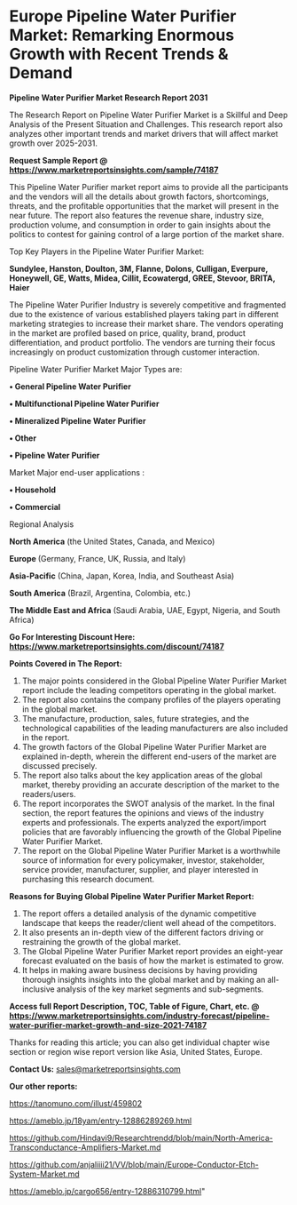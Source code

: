  # Europe Pipeline Water Purifier Market: Remarking Enormous Growth with Recent Trends & Demand

<strong>Pipeline Water Purifier Market Research Report 2031</strong>

The Research Report on Pipeline Water Purifier Market is a Skillful and Deep Analysis of the Present Situation and Challenges. This research report also analyzes other important trends and market drivers that will affect market growth over 2025-2031.

<strong>Request Sample Report @ <a href=https://www.marketreportsinsights.com/sample/74187>https://www.marketreportsinsights.com/sample/74187</a></strong>

This Pipeline Water Purifier market report aims to provide all the participants and the vendors will all the details about growth factors, shortcomings, threats, and the profitable opportunities that the market will present in the near future. The report also features the revenue share, industry size, production volume, and consumption in order to gain insights about the politics to contest for gaining control of a large portion of the market share.

Top Key Players in the Pipeline Water Purifier Market:

<strong>Sundylee, Hanston, Doulton, 3M, Flanne, Dolons, Culligan, Everpure, Honeywell, GE, Watts, Midea, Cillit, Ecowatergd, GREE, Stevoor, BRITA, Haier</strong>

The Pipeline Water Purifier Industry is severely competitive and fragmented due to the existence of various established players taking part in different marketing strategies to increase their market share. The vendors operating in the market are profiled based on price, quality, brand, product differentiation, and product portfolio. The vendors are turning their focus increasingly on product customization through customer interaction.

Pipeline Water Purifier Market Major Types are:

<strong>• General Pipeline Water Purifier

• Multifunctional Pipeline Water Purifier

• Mineralized Pipeline Water Purifier

• Other

• Pipeline Water Purifier</strong>

Market Major end-user applications :

<strong>• Household

• Commercial</strong>

Regional Analysis

</u><strong><b>North America</b></strong> (the United States, Canada, and Mexico)

<strong><b>Europe </b></strong>(Germany, France, UK, Russia, and Italy)

<strong><b>Asia-Pacific</b></strong> (China, Japan, Korea, India, and Southeast Asia)

<strong><b>South America</b></strong> (Brazil, Argentina, Colombia, etc.)

<strong><b>The Middle East and Africa</b></strong> (Saudi Arabia, UAE, Egypt, Nigeria, and South Africa)

<strong>Go For Interesting Discount Here: <a href=https://www.marketreportsinsights.com/discount/74187>https://www.marketreportsinsights.com/discount/74187</a></strong>

<strong>Points Covered in The Report:</strong>
<ol>
  <li>The major points considered in the Global Pipeline Water Purifier Market report include the leading competitors operating in the global market.</li>
  <li>The report also contains the company profiles of the players operating in the global market.</li>
  <li>The manufacture, production, sales, future strategies, and the technological capabilities of the leading manufacturers are also included in the report.</li>
  <li>The growth factors of the Global Pipeline Water Purifier Market are explained in-depth, wherein the different end-users of the market are discussed precisely.</li>
  <li>The report also talks about the key application areas of the global market, thereby providing an accurate description of the market to the readers/users.</li>
  <li>The report incorporates the SWOT analysis of the market. In the final section, the report features the opinions and views of the industry experts and professionals. The experts analyzed the export/import policies that are favorably influencing the growth of the Global Pipeline Water Purifier Market.</li>
  <li>The report on the Global Pipeline Water Purifier Market is a worthwhile source of information for every policymaker, investor, stakeholder, service provider, manufacturer, supplier, and player interested in purchasing this research document.</li>
</ol>
<strong>Reasons for Buying Global Pipeline Water Purifier Market Report:</strong>

<ol>
  <li>The report offers a detailed analysis of the dynamic competitive landscape that keeps the reader/client well ahead of the competitors.</li>
  <li>It also presents an in-depth view of the different factors driving or restraining the growth of the global market.</li>
  <li>The Global Pipeline Water Purifier Market report provides an eight-year forecast evaluated on the basis of how the market is estimated to grow.</li>
  <li>It helps in making aware business decisions by having providing thorough insights insights into the global market and by making an all-inclusive analysis of the key market segments and sub-segments.</li>
</ol>
<strong>Access full Report Description, TOC, Table of Figure, Chart, etc. @ <a href=https://www.marketreportsinsights.com/industry-forecast/pipeline-water-purifier-market-growth-and-size-2021-74187>https://www.marketreportsinsights.com/industry-forecast/pipeline-water-purifier-market-growth-and-size-2021-74187</a></strong>


Thanks for reading this article; you can also get individual chapter wise section or region wise report version like Asia, United States, Europe.

<strong>Contact Us:</strong>
sales@marketreportsinsights.com

<strong>Our other reports:</strong>

<a href=https://tanomuno.com/illust/459802>https://tanomuno.com/illust/459802</a>

<a href=https://ameblo.jp/18yam/entry-12886289269.html>https://ameblo.jp/18yam/entry-12886289269.html</a>

<a href=https://github.com/Hindavi9/Researchtrendd/blob/main/North-America-Transconductance-Amplifiers-Market.md>https://github.com/Hindavi9/Researchtrendd/blob/main/North-America-Transconductance-Amplifiers-Market.md</a>

<a href=https://github.com/anjaliiii21/VV/blob/main/Europe-Conductor-Etch-System-Market.md>https://github.com/anjaliiii21/VV/blob/main/Europe-Conductor-Etch-System-Market.md</a>

<a href=https://ameblo.jp/cargo656/entry-12886310799.html>https://ameblo.jp/cargo656/entry-12886310799.html</a>"
